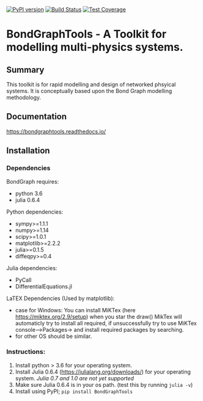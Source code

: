 [![PyPI version](https://badge.fury.io/py/BondGraphTools.svg)](https://badge.fury.io/py/BondGraphTools)
[![Build Status](https://travis-ci.com/BondGraphTools/BondGraphTools.svg?branch=master)](https://travis-ci.com/BondGraphTools/BondGraphTools)
[![Test Coverage](https://api.codeclimate.com/v1/badges/4735c13a87b24d3a1899/test_coverage)](https://codeclimate.com/github/BondGraphTools/BondGraphTools/test_coverage)
# BondGraphTools - A Toolkit for modelling multi-physics systems.
## Summary

This toolkit is for rapid modelling and design of networked phsyical systems.
It is conceptually based upon the Bond Graph modelling methodology.

## Documentation

https://bondgraphtools.readthedocs.io/

## Installation

### Dependencies

BondGraph requires:
- python 3.6
- julia 0.6.4

Python dependencies:
- sympy>=1.1.1
- numpy>=1.14
- scipy>=1.0.1
- matplotlib>=2.2.2
- julia>=0.1.5
- diffeqpy>=0.4

Julia dependencies:
 - PyCall
 - DifferentialEquations.jl
 
 LaTEX Dependencies (Used by matplotlib):
 - case for Windows: You can install MiKTex (here https://miktex.org/2.9/setup)
 when you star the draw() MikTex will automaticly try to install all required, if unsuccessfully try to use MiKTex console-->Packages-> and install required packages by searching.
 - for other OS should be similar.
### Instructions:
1. Install python > 3.6 for your operating system.
2. Install Julia 0.6.4 (https://julialang.org/downloads/) for your operating
 system. _Julia 0.7 and 1.0 are not yet supported_
3. Make sure Julia 0.6.4 is in your os path. (test this by running `julia -v`)
4. Install using PyPI; `pip install BondGraphTools`

